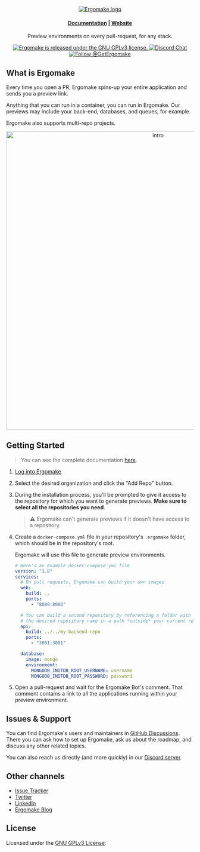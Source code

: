 <p align="center">
  <a href="https://ergomake.dev">
  <picture>
    <source media="(prefers-color-scheme: dark)" srcset="https://github.com/ergomake/ergomake/assets/6868147/0803a471-7d20-4f37-b092-4e77f223d500">
    <source media="(prefers-color-scheme: light)" srcset="https://github.com/ergomake/ergomake/assets/6868147/0353476d-27e0-4c70-8303-db4ee93aebef">
    <img alt="Ergomake logo" src="https://github.com/ergomake/ergomake/assets/6868147/0353476d-27e0-4c70-8303-db4ee93aebef">
    </picture>
  </a>
</p>

<h4 align="center">
  <a href="https://docs.ergomake.dev">Documentation</a> |
  <a href="https://ergomake.dev">Website</a>
</h4>

<p align="center">
  Preview environments on every pull-request, for any stack.
</p>
<p align="center">
  <a href="https://github.com/ergomake/ergomake/blob/main/LICENSE">
    <img src="https://img.shields.io/github/license/ergomake/ergomake" alt="Ergomake is released under the GNU GPLv3 license." />
  </a>
  <a href="https://discord.gg/daGzchUGDt">
    <img src="https://img.shields.io/badge/chat-on%20discord-7289DA.svg" alt="Discord Chat" />
  </a>
  <a href="https://twitter.com/intent/follow?screen_name=GetErgomake">
    <img src="https://img.shields.io/twitter/follow/GetErgomake.svg?label=Follow%20@GetErgomake" alt="Follow @GetErgomake" />
  </a>
</p>


## What is Ergomake

Every time you open a PR, Ergomake spins-up your entire application and sends you a preview link.

Anything that you can run in a container, you can run in Ergomake. Our previews may include your back-end, databases, and queues, for example.

Ergomake also supports multi-repo projects.

<p align="center">
  <img width="800" alt="intro" src="https://github.com/ergomake/ergomake/assets/6868147/b67f984e-f9c2-43bb-a780-b75671923aff">
</p>

## Getting Started

> You can see the complete documentation [here](https://docs.ergomake.dev/docs/intro).

1. [Log into Ergomake](https://app.ergomake.dev).
2. Select the desired organization and click the "Add Repo" button.
3. During the installation process, you'll be prompted to give it access to the repository for which you want to generate previews.
    **Make sure to select all the repositories you need**.

    > ⚠️ Ergomake can't generate previews if it doesn't have access to a repository.
4. Create a `docker-compose.yml` file in your repository's `.ergomake` folder, which should be in the repository's root.

    Ergomake will use this file to generate preview environments.

    ```yml
    # Here's an example docker-compose.yml file
    version: "3.8"
    services:
      # On pull requests, Ergomake can build your own images
      web:
        build: ..
        ports:
          - "8080:8080"

      # You can build a second repository by referencing a folder with
      # the desired repository name in a path *outside* your current repository.
      api:
        build: ../../my-backend-repo
        ports:
          - "3001:3001"

      database:
        image: mongo
        environment:
          MONGODB_INITDB_ROOT_USERNAME: username
          MONGODB_INITDB_ROOT_PASSWORD: password
    ```
5. Open a pull-request and wait for the Ergomake Bot's comment.
    That comment contains a link to all the applications running within your preview environment.


## Issues & Support

You can find Ergomake's users and maintainers in [GitHub Discussions](https://github.com/ergomake/ergomake/discussions). There you can ask how to set up Ergomake, ask us about the roadmap, and discuss any other related topics.

You can also reach us directly (and more quickly) in our [Discord server](https://discord.gg/daGzchUGDt).


## Other channels

- [Issue Tracker](https://github.com/ergomake/ergomake/issues)
- [Twitter](https://twitter.com/GetErgomake)
- [LinkedIn](https://www.linkedin.com/company/ergomake)
- [Ergomake Blog](https://ergomake.dev/blog)


## License

Licensed under the [GNU GPLv3 License](https://github.com/ergomake/ergomake/blob/develop/LICENSE).
